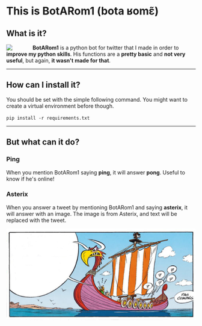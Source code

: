 # This is BotARom1 (bota ʁomɛ̃)
## What is it?
[<img align="left" src="https://logo-logos.com/wp-content/uploads/2016/11/Twitter_logo_blue_bird.png" width=70>](https://twitter.com/BotARom1)

**BotARom1** is a python bot for twitter that I made in order to **improve my python skills**. His functions are a **pretty basic** and **not very useful**, but again, **it wasn't made for that**.
***

## How can I install it?
You should be set with the simple following command.
You might want to create a virtual environment before though.

`pip install -r requirements.txt`
***

## But what can it do?
### Ping
When you mention BotARom1 saying **ping**, it will answer **pong**. Useful to know if he's online!
### Asterix
When you answer a tweet by mentioning BotARom1 and saying **asterix**, it will answer with an image. The image is from Asterix, and text will be replaced with the tweet.

![The image that will be modified](assets/asterix.png)